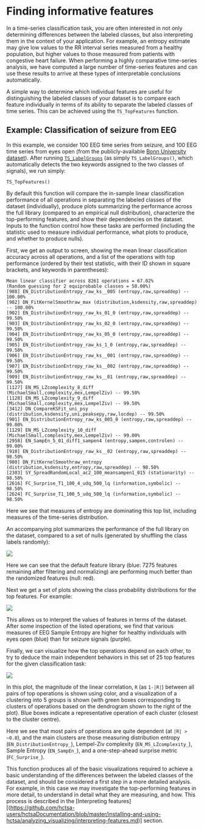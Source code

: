 # Finding informative features

In a time-series classification task, you are often interested in not only determining differences between the labeled classes, but also interpreting them in the context of your application. For example, an entropy estimate may give low values to the RR interval series measured from a healthy population, but higher values to those measured from patients with congestive heart failure. When performing a highly comparative time-series analysis, we have computed a large number of time-series features and can use these results to arrive at these types of interpretable conclusions automatically.

A simple way to determine which individual features are useful for distinguishing the labeled classes of your dataset is to compare each feature individually in terms of its ability to separate the labeled classes of time series. This can be achieved using the `TS_TopFeatures` function.

## Example: Classification of seizure from EEG

In this example, we consider 100 EEG time series from seizure, and 100 EEG time series from eyes open (from the publicly-available [Bonn University dataset](http://epileptologie-bonn.de/cms/front\_content.php?idcat=193\&lang=3)). After running [`TS_LabelGroups`](grouping.md) (as simply `TS_LabelGroups()`, which automatically detects the two keywords assigned to the two classes of signals), we run simply:

```
TS_TopFeatures()
```

By default this function will compare the in-sample linear classification performance of all operations in separating the labeled classes of the dataset (individually), produce plots summarizing the performance across the full library (compared to an empirical null distribution), characterize the top-performing features, and show their dependencies on the dataset. Inputs to the function control how these tasks are performed (including the statistic used to measure individual performance, what plots to produce, and whether to produce nulls).

First, we get an output to screen, showing the mean linear classification accuracy across all operations, and a list of the operations with top performance (ordered by their test statistic, with their ID shown in square brackets, and keywords in parentheses):

```
Mean linear classifier across 8261 operations = 67.02%
(Random guessing for 2 equiprobable classes = 50.00%)
[908] EN_DistributionEntropy_raw_ks__005 (entropy,raw,spreaddep) -- 100.00%
[982] DN_FitKernelSmoothraw_max (distribution,ksdensity,raw,spreaddep) -- 100.00%
[902] EN_DistributionEntropy_raw_ks_01_0 (entropy,raw,spreaddep) -- 99.50%
[903] EN_DistributionEntropy_raw_ks_02_0 (entropy,raw,spreaddep) -- 99.50%
[904] EN_DistributionEntropy_raw_ks_05_0 (entropy,raw,spreaddep) -- 99.50%
[905] EN_DistributionEntropy_raw_ks_1_0 (entropy,raw,spreaddep) -- 99.50%
[906] EN_DistributionEntropy_raw_ks__001 (entropy,raw,spreaddep) -- 99.50%
[907] EN_DistributionEntropy_raw_ks__002 (entropy,raw,spreaddep) -- 99.50%
[909] EN_DistributionEntropy_raw_ks__01 (entropy,raw,spreaddep) -- 99.50%
[1127] EN_MS_LZcomplexity_8_diff (MichaelSmall,complexity,mex,LempelZiv) -- 99.50%
[1128] EN_MS_LZcomplexity_9_diff (MichaelSmall,complexity,mex,LempelZiv) -- 99.50%
[3412] DN_CompareKSFit_uni_psy (distribution,ksdensity,uni,peaksepy,raw,locdep) -- 99.50%
[901] EN_DistributionEntropy_raw_ks_005_0 (entropy,raw,spreaddep) -- 99.00%
[1129] EN_MS_LZcomplexity_10_diff (MichaelSmall,complexity,mex,LempelZiv) -- 99.00%
[2958] EN_SampEn_5_01_diff1_sampen4 (entropy,sampen,controlen) -- 99.00%
[910] EN_DistributionEntropy_raw_ks__02 (entropy,raw,spreaddep) -- 98.50%
[980] DN_FitKernelSmoothraw_entropy (distribution,ksdensity,entropy,raw,spreaddep) -- 98.50%
[2303] SY_SpreadRandomLocal_ac2_100_meansampen1_015 (stationarity) -- 98.50%
[2616] FC_Surprise_T1_100_4_udq_500_lq (information,symbolic) -- 98.50%
[2624] FC_Surprise_T1_100_5_udq_500_lq (information,symbolic) -- 98.50%
```

Here we see that measures of entropy are dominating this top list, including measures of the time-series distribution.

An accompanying plot summarizes the performance of the full library on the dataset, compared to a set of nulls (generated by shuffling the class labels randomly):

![](../../.gitbook/assets/TS\_TopFeatures\_histograms.png)

Here we can see that the default feature library (blue: 7275 features remaining after filtering and normalizing) are performing much better than the randomized features (null: red).

Next we get a set of plots showing the class probability distributions for the top features. For example:

![](../../.gitbook/assets/TS\_TopFeatures\_distributions\_.png)

This allows us to interpret the values of features in terms of the dataset. After some inspection of the listed operations, we find that various measures of EEG Sample Entropy are higher for healthy individuals with eyes open (blue) than for seizure signals (purple).

Finally, we can visualize how the top operations depend on each other, to try to deduce the main independent behaviors in this set of 25 top features for the given classification task:

![](../../.gitbook/assets/TS\_TopFeatures\_cluster.png)

In this plot, the magnitude of the linear correlation, `R` (as `1-|R|`) between all pairs of top operations is shown using color, and a visualization of a clustering into 5 groups is shown (with green boxes corresponding to clusters of operations based on the dendrogram shown to the right of the plot). Blue boxes indicate a representative operation of each cluster (closest to the cluster centre).

Here we see that most pairs of operations are quite dependent (at `|R| > ~0.8`), and the main clusters are those measuring distribution entropy (`EN_DistributionEntropy_`), Lempel-Ziv complexity (`EN_MS_LZcomplexity_`), Sample Entropy (`EN_SampEn_`), and a one-step-ahead surprise metric (`FC_Surprise_`).

This function produces all of the basic visualizations required to achieve a basic understanding of the differences between the labeled classes of the dataset, and should be considered a first step in a more detailed analysis. For example, in this case we may investigate the top-performing features in more detail, to understand in detail what they are measuring, and how. This process is described in the [Interpreting features][(https://github.com/hctsa-users/hctsaDocumentation/blob/master/installing-and-using-hctsa/analyzing_visualizing/interpreting-features.md)] section.
